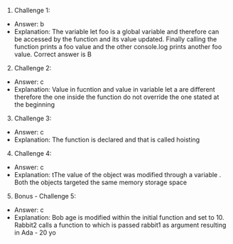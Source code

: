 1. Challenge 1:

- Answer: b
- Explanation: The variable let foo is a global variable and therefore can be accessed by the function and its value updated. Finally calling the function prints a foo value and the other console.log prints another foo value. Correct answer is B

2. Challenge 2:

- Answer: c
- Explanation: Value in fucntion and value in variable let a are different therefore the one inside the function do not override the one stated at the beginning

3. Challenge 3:

- Answer: c
- Explanation: The function is declared and that is called hoisting

4. Challenge 4:

- Answer: c
- Explanation: tThe value of the object was modified through a variable . Both the objects targeted the same memory storage space

5. Bonus - Challenge 5:

- Answer: c
- Explanation: Bob age is modified within the initial function and set to 10. Rabbit2 calls a function to which is passed rabbit1 as argument resulting in Ada - 20 yo

